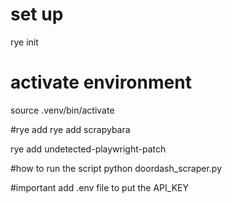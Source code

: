 # set up
rye init

# activate environment
source .venv/bin/activate

#rye add
rye add scrapybara

rye add undetected-playwright-patch

#how to run the script
python doordash_scraper.py

#important
add .env file to put the API_KEY
